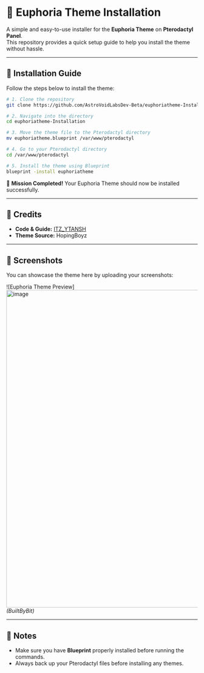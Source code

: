 # 🌌 Euphoria Theme Installation

A simple and easy-to-use installer for the **Euphoria Theme** on **Pterodactyl Panel**.  
This repository provides a quick setup guide to help you install the theme without hassle.

---

## 🚀 Installation Guide

Follow the steps below to install the theme:

```bash
# 1. Clone the repository
git clone https://github.com/AstroVoidLabsDev-Beta/euphoriatheme-Installation

# 2. Navigate into the directory
cd euphoriatheme-Installation

# 3. Move the theme file to the Pterodactyl directory
mv euphoriatheme.blueprint /var/www/pterodactyl

# 4. Go to your Pterodactyl directory
cd /var/www/pterodactyl

# 5. Install the theme using Blueprint
blueprint -install euphoriatheme
```

🎉 **Mission Completed!** Your Euphoria Theme should now be installed successfully.

---

## 📜 Credits

- **Code & Guide:** [ITZ_YTANSH](https://github.com/ITZ_YTANSH)  
- **Theme Source:** HopingBoyz  

---

## 📸 Screenshots

You can showcase the theme here by uploading your screenshots:

![Euphoria Theme Preview]<img width="1870" height="835" alt="image" src="https://github.com/user-attachments/assets/7d39b509-9e0c-4891-99e0-cc96e0891c01" />
*(BuiltByBit)*

---

## 📌 Notes

- Make sure you have **Blueprint** properly installed before running the commands.  
- Always back up your Pterodactyl files before installing any themes.  
